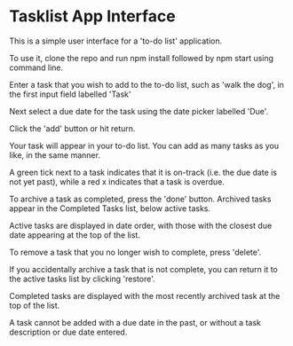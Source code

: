# **Tasklist App Interface**

This is a simple user interface for a 'to-do list' application.

To use it, clone the repo and run npm install followed by npm start using command line.

Enter a task that you wish to add to the to-do list, such as 'walk the dog', in the first input field labelled 'Task' 

Next select a due date for the task using the date picker labelled 'Due'.

Click the 'add' button or hit return. 

Your task will appear in your to-do list. You can add as many tasks as you like, in the same manner. 

A green tick next to a task indicates that it is on-track (i.e. the due date is not yet past), while a red x indicates that a task is overdue. 

To archive a task as completed, press the 'done' button. Archived tasks appear in the Completed Tasks list, below active tasks. 

Active tasks are displayed in date order, with those with the closest due date appearing at the top of the list. 

To remove a task that you no longer wish to complete, press 'delete'.

If you accidentally archive a task that is not complete, you can return it to the active tasks list by clicking 'restore'.

Completed tasks are displayed with the most recently archived task at the top of the list.

A task cannot be added with a due date in the past, or without a task description or due date entered. 
